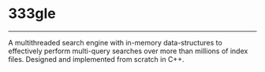 # 333gle
---

A multithreaded search engine with in-memory data-structures to effectively perform multi-query searches over more than millions of index files. Designed and implemented from scratch in C++.
